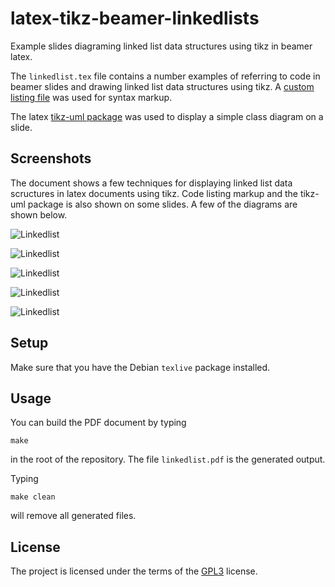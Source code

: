 # latex-tikz-beamer-linkedlists

Example slides diagraming linked list data structures using tikz in beamer latex.

The `linkedlist.tex` file contains a number examples of referring to
code in beamer slides and drawing linked list data structures using
tikz. A
[custom listing file](https://github.com/markroyer/latex-listings-eclipse)
was used for syntax markup.

The latex
[tikz-uml package](http://perso.ensta-paristech.fr/~kielbasi/tikzuml/var/files/html/web-tikz-uml-userguide.html)
was used to display a simple class diagram on a slide.

## Screenshots

The document shows a few techniques for displaying linked list data
scructures in latex documents using tikz.  Code listing markup and the
tikz-uml package is also shown on some slides.  A few of the diagrams
are shown below.

![Linkedlist](https://raw.githubusercontent.com/wiki/markroyer/latex-tikz-beamer-linkedlists/linkedlist1.png
"Linked list data structure")

![Linkedlist](https://raw.githubusercontent.com/wiki/markroyer/latex-tikz-beamer-linkedlists/linkedlistInsert1.png
"Linked list insert before")

![Linkedlist](https://raw.githubusercontent.com/wiki/markroyer/latex-tikz-beamer-linkedlists/linkedlistInsert2.png
"Linked list insert after")

![Linkedlist](https://raw.githubusercontent.com/wiki/markroyer/latex-tikz-beamer-linkedlists/linkedlistRemoveAt1.png
"Linked list remove at before")

![Linkedlist](https://raw.githubusercontent.com/wiki/markroyer/latex-tikz-beamer-linkedlists/linkedlistRemoveAt2.png
"Linked list remove at after")


## Setup

Make sure that you have the Debian `texlive` package installed.

## Usage

You can build the PDF document by typing

```
make
```

in the root of the repository. The file `linkedlist.pdf` is the
generated output.

Typing

```
make clean
```

will remove all generated files.

## License

The project is licensed under the terms of the
[GPL3](https://www.gnu.org/licenses/gpl-3.0.en.html) license.
